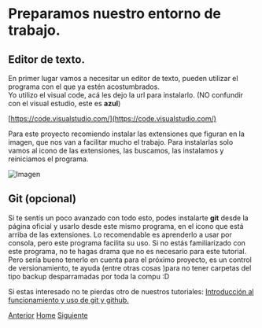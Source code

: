 # Preparamos nuestro entorno de trabajo.

## Editor de texto.
En primer lugar vamos a necesitar un editor de texto, pueden utilizar el programa con el que ya estén acostumbrados.<br />
Yo utilizo el visual code, acá les dejo la url para instalarlo. (NO confundir con el visual estudio, este es **azul**)

[https://code.visualstudio.com/](https://code.visualstudio.com/)

Para este proyecto recomiendo instalar las extensiones que figuran en la imagen, que nos van a facilitar mucho el trabajo. Para instalarlas solo vamos al icono de las extensiones, las buscamos, las instalamos y reiniciamos el programa.

![Imagen](https://fgarciajulia.github.io/mi_primera_pagina/img/captura1.jpg)

## Git (opcional)
Si te sentís un poco avanzado con todo esto, podes instalarte **git** desde la página oficial y usarlo desde este mismo programa, en el icono que está arriba de las extensiones. Lo recomendable es aprenderlo a usar por consola, pero este programa facilita su uso. Si no estás familiarizado con este programa, no te hagas drama que no es necesario para este tutorial. Pero sería bueno tenerlo en cuenta para el próximo proyecto, es un control de versionamiento, te ayuda (entre otras cosas )para no tener carpetas del tipo backup desparramadas por toda la compu :D

Si estas interesado no te pierdas otro de nuestros tutoriales:
[Introducción al funcionamiento y uso de git y github.](https://juancuiule.github.io/intro-a-git/)


<div class="Grid">
    <a href="https://fgarciajulia.github.io/mi_primera_pagina" class="my-btn anterior">Anterior</a>
    <a href="https://fgarciajulia.github.io/mi_primera_pagina" class="my-btn home">Home</a>
    <a href="https://fgarciajulia.github.io/mi_primera_pagina/estructura-archivos" class="my-btn siguiente">Siguiente</a>
</div>